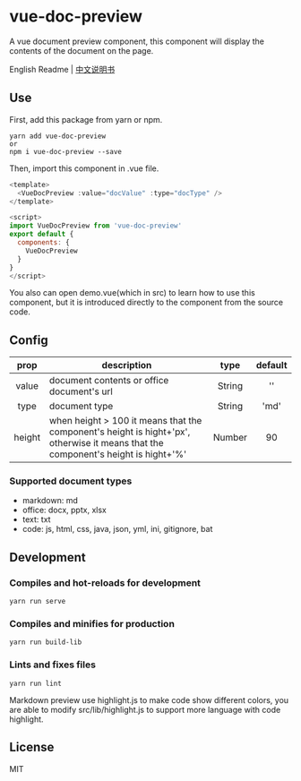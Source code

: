# vue-doc-preview
A vue document preview component, this component will display the contents of the document on the page.

English Readme | [中文说明书](https://github.com/cainsyake/vue-doc-preview/blob/master/README-CN.md)

## Use
First, add this package from yarn or npm.
```
yarn add vue-doc-preview
or
npm i vue-doc-preview --save
```
Then, import this component in .vue file.
```javascript
<template>
  <VueDocPreview :value="docValue" :type="docType" />
</template>

<script>
import VueDocPreview from 'vue-doc-preview'
export default {
  components: {
    VueDocPreview
  }
}
</script>
```
You also can open demo.vue(which in src) to learn how to use this component, but it is introduced directly to the component from the source code.

## Config

prop | description | type| default
:-------: | -------  |  :-------:  |  :-------:
value | document contents or office document's url | String | ''
type | document type | String | 'md'
height | when height > 100 it means that the component's height is hight+'px', otherwise it means that the component's height is hight+'%'| Number | 90

### Supported document types
* markdown: md
* office: docx, pptx, xlsx
* text: txt
* code: js, html, css, java, json, yml, ini, gitignore, bat


## Development

### Compiles and hot-reloads for development
```
yarn run serve
```

### Compiles and minifies for production
```
yarn run build-lib
```

### Lints and fixes files
```
yarn run lint
```
Markdown preview use highlight.js to make code show different colors, you are able to modify src/lib/highlight.js to support more language with code highlight.


## License
MIT
